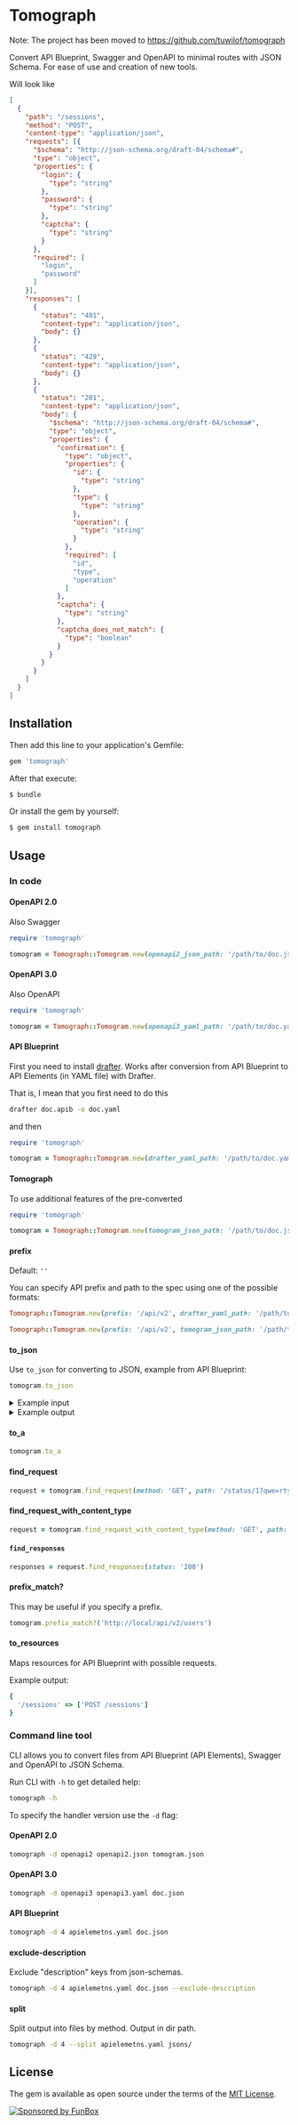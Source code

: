 # Tomograph 

Note: The project has been moved to https://github.com/tuwilof/tomograph

Convert API Blueprint, Swagger and OpenAPI to minimal routes with JSON Schema. For ease of use and creation of new tools.

Will look like

  ```json
  [
    {
      "path": "/sessions",
      "method": "POST",
      "content-type": "application/json",
      "requests": [{
        "$schema": "http://json-schema.org/draft-04/schema#",
        "type": "object",
        "properties": {
          "login": {
            "type": "string"
          },
          "password": {
            "type": "string"
          },
          "captcha": {
            "type": "string"
          }
        },
        "required": [
          "login",
          "password"
        ]
      }],
      "responses": [
        {
          "status": "401",
          "content-type": "application/json",
          "body": {}
        },
        {
          "status": "429",
          "content-type": "application/json",
          "body": {}
        },
        {
          "status": "201",
          "content-type": "application/json",
          "body": {
            "$schema": "http://json-schema.org/draft-04/schema#",
            "type": "object",
            "properties": {
              "confirmation": {
                "type": "object",
                "properties": {
                  "id": {
                    "type": "string"
                  },
                  "type": {
                    "type": "string"
                  },
                  "operation": {
                    "type": "string"
                  }
                },
                "required": [
                  "id",
                  "type",
                  "operation"
                ]
              },
              "captcha": {
                "type": "string"
              },
              "captcha_does_not_match": {
                "type": "boolean"
              }
            }
          }
        }
      ]
    }
  ]
  ```

## Installation

Then add this line to your application's Gemfile:

```ruby
gem 'tomograph'
```

After that execute:

```bash
$ bundle
```

Or install the gem by yourself:

```bash
$ gem install tomograph
```

## Usage

### In code

#### OpenAPI 2.0

Also Swagger

```ruby
require 'tomograph'

tomogram = Tomograph::Tomogram.new(openapi2_json_path: '/path/to/doc.json')
```

#### OpenAPI 3.0

Also OpenAPI

```ruby
require 'tomograph'

tomogram = Tomograph::Tomogram.new(openapi3_yaml_path: '/path/to/doc.yaml')
```

#### API Blueprint

First you need to install [drafter](https://github.com/apiaryio/drafter).
Works after conversion from API Blueprint to API Elements (in YAML file) with Drafter.

That is, I mean that you first need to do this

```bash
drafter doc.apib -o doc.yaml
```

and then

```ruby
require 'tomograph'

tomogram = Tomograph::Tomogram.new(drafter_yaml_path: '/path/to/doc.yaml')
```

#### Tomograph

To use additional features of the pre-converted

```ruby
require 'tomograph'

tomogram = Tomograph::Tomogram.new(tomogram_json_path: '/path/to/doc.json')
```

#### prefix
Default: `''`

You can specify API prefix and path to the spec using one of the possible formats:

```ruby
Tomograph::Tomogram.new(prefix: '/api/v2', drafter_yaml_path: '/path/to/doc.yaml')
```

```ruby
Tomograph::Tomogram.new(prefix: '/api/v2', tomogram_json_path: '/path/to/doc.json')
```

#### to_json
Use `to_json` for converting to JSON, example from API Blueprint:

```ruby
tomogram.to_json
```

<details>
  <summary>Example input</summary>

  ```apib
  FORMAT: 1A
  HOST: http://test.local
  
  # project
  
  # Group project
  
  Project
  
  ## Authentication [/sessions]
  
  ### Sign In [POST]
  
  + Request (application/json)
  
      + Attributes
       + login (string, required)
       + password (string, required)
       + captcha (string, optional)
  
  + Response 401 (application/json)
  
  + Response 429 (application/json)
  
  + Response 201 (application/json)
  
      + Attributes
       + confirmation (Confirmation, optional)
       + captcha (string, optional)
       + captcha_does_not_match (boolean, optional)
  
  
  # Data Structures
  
  ## Confirmation (object)
    + id (string, required)
    + type (string, required)
    + operation (string, required)
  ```
</details>

<details>
  <summary>Example output</summary>

  ```json
  [
    {
      "path": "/sessions",
      "method": "POST",
      "content-type": "application/json",
      "requests": [{
        "$schema": "http://json-schema.org/draft-04/schema#",
        "type": "object",
        "properties": {
          "login": {
            "type": "string"
          },
          "password": {
            "type": "string"
          },
          "captcha": {
            "type": "string"
          }
        },
        "required": [
          "login",
          "password"
        ]
      }],
      "responses": [
        {
          "status": "401",
          "content-type": "application/json",
          "body": {}
        },
        {
          "status": "429",
          "content-type": "application/json",
          "body": {}
        },
        {
          "status": "201",
          "content-type": "application/json",
          "body": {
            "$schema": "http://json-schema.org/draft-04/schema#",
            "type": "object",
            "properties": {
              "confirmation": {
                "type": "object",
                "properties": {
                  "id": {
                    "type": "string"
                  },
                  "type": {
                    "type": "string"
                  },
                  "operation": {
                    "type": "string"
                  }
                },
                "required": [
                  "id",
                  "type",
                  "operation"
                ]
              },
              "captcha": {
                "type": "string"
              },
              "captcha_does_not_match": {
                "type": "boolean"
              }
            }
          }
        }
      ]
    }
  ]
  ```
</details> 

#### to_a
```ruby
tomogram.to_a
```

#### find_request
```ruby
request = tomogram.find_request(method: 'GET', path: '/status/1?qwe=rty')
```

#### find_request_with_content_type
```ruby
request = tomogram.find_request_with_content_type(method: 'GET', path: '/status/1?qwe=rty', content_type: 'application/json')
```

#### `find_responses`
```ruby
responses = request.find_responses(status: '200')
```

#### prefix_match?
This may be useful if you specify a prefix.

```ruby
tomogram.prefix_match?('http://local/api/v2/users')
```

#### to_resources
Maps resources for API Blueprint with possible requests.

Example output:

```ruby
{
  '/sessions' => ['POST /sessions']
}
```

### Command line tool

CLI allows you to convert files from API Blueprint (API Elements), Swagger and OpenAPI to JSON Schema.

Run CLI with `-h` to get detailed help:

```bash
tomograph -h
```

To specify the handler version use the `-d` flag:

#### OpenAPI 2.0
```bash
tomograph -d openapi2 openapi2.json tomogram.json
```

#### OpenAPI 3.0
```bash
tomograph -d openapi3 openapi3.yaml doc.json
```

#### API Blueprint
```bash
tomograph -d 4 apielemetns.yaml doc.json
```

#### exclude-description

Exclude "description" keys from json-schemas.

```bash
tomograph -d 4 apielemetns.yaml doc.json --exclude-description
```

#### split

Split output into files by method. Output in dir path.

```bash
tomograph -d 4 --split apielemetns.yaml jsons/
```

## License

The gem is available as open source under the terms of the [MIT License](http://opensource.org/licenses/MIT).

[![Sponsored by FunBox](https://funbox.ru/badges/sponsored_by_funbox_centered.svg)](https://funbox.ru)
